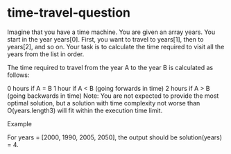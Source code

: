 # time-travel-question
Imagine that you have a time machine. You are given an array years. You start in the year years[0]. First, you want to travel to years[1], then to years[2], and so on. Your task is to calculate the time required to visit all the years from the list in order.

The time required to travel from the year A to the year B is calculated as follows:

0 hours if A = B
1 hour if A < B (going forwards in time)
2 hours if A > B (going backwards in time)
Note: You are not expected to provide the most optimal solution, but a solution with time complexity not worse than O(years.length3) will fit within the execution time limit.

Example

For years = [2000, 1990, 2005, 2050], the output should be solution(years) = 4.
